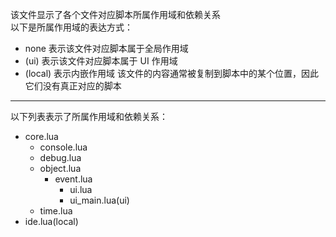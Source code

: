 该文件显示了各个文件对应脚本所属作用域和依赖关系  
以下是所属作用域的表达方式：  
+ none 表示该文件对应脚本属于全局作用域
+ (ui) 表示该文件对应脚本属于 UI 作用域
+ (local) 表示内嵌作用域  该文件的内容通常被复制到脚本中的某个位置，因此它们没有真正对应的脚本  
***
以下列表表示了所属作用域和依赖关系：
+ core.lua
  + console.lua
  + debug.lua
  + object.lua
    + event.lua
      + ui.lua
      + ui_main.lua(ui)
  + time.lua
+ ide.lua(local)
